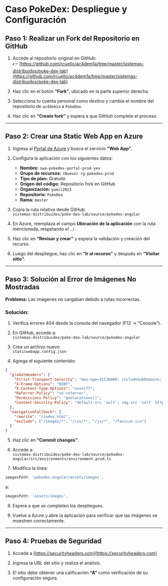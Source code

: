 
# Caso PokeDex: Despliegue y Configuración

## Paso 1: Realizar un Fork del Repositorio en GitHub

1. Accede al repositorio original en GitHub:  
   👉 [https://github.com/rcuello/ac4dem1a/tree/master/sistemas-distribuidos/poke-dex-lab](https://github.com/rcuello/ac4dem1a/tree/master/sistemas-distribuidos/poke-dex-lab)

2. Haz clic en el botón **“Fork”**, ubicado en la parte superior derecha.

3. Selecciona tu cuenta personal como destino y cambia el nombre del repositorio de `ac4dem1a` a `PokeDex`.

4. Haz clic en **“Create fork”** y espera a que GitHub complete el proceso.

---

## Paso 2: Crear una Static Web App en Azure

1. Ingresa al [Portal de Azure](https://portal.azure.com) y busca el servicio **“Web App”**.

2. Configura la aplicación con los siguientes datos:
   - **Nombre:** `swa-pokedex-portal-prod-yev`
   - **Grupo de recursos:** `(Nuevo) rg-pokedex-prod`
   - **Tipo de plan:** Gratuito
   - **Origen del código:** Repositorio fork en GitHub
   - **Organización:** `yamil2023`
   - **Repositorio:** `PokeDex`
   - **Rama:** `master`

3. Copia la ruta relativa desde GitHub:  
   `sistemas-distribuidos/poke-dex-lab/source/pokedex-angular`

4. En Azure, reemplaza el campo **Ubicación de la aplicación** con la ruta mencionada, respetando el `./`.

5. Haz clic en **“Revisar y crear”** y espera la validación y creación del recurso.

6. Luego del despliegue, haz clic en **“Ir al recurso”** y después en **“Visitar sitio”**.

---

## Paso 3: Solución al Error de Imágenes No Mostradas

**Problema:** Las imágenes no cargaban debido a rutas incorrectas.

### Solución:

1. Verifica errores 404 desde la consola del navegador (F12 → “Console”).

2. En GitHub, accede a:  
   `sistemas-distribuidos/poke-dex-lab/source/pokedex-angular`

3. Crea un archivo nuevo:  
   `staticwebapp.config.json`

4. Agrega el siguiente contenido:

```json
{
  "globalHeaders": {
    "Strict-Transport-Security": "max-age=31536000; includeSubDomains; preload",
    "X-Frame-Options": "DENY",
    "X-Content-Type-Options": "nosniff",
    "Referrer-Policy": "no-referrer",
    "Permissions-Policy": "geolocation=()",
    "Content-Security-Policy": "default-src 'self'; img-src 'self' https://raw.githubusercontent.com https://pokeapi.co https://assets.pokemon.com; script-src 'self' 'unsafe-inline'; style-src 'self' 'unsafe-inline' https://fonts.googleapis.com; font-src 'self' https://fonts.gstatic.com; connect-src 'self' https://beta.pokeapi.co;"
  },
  "navigationFallback": {
    "rewrite": "/index.html",
    "exclude": ["/images/*", "/css/*", "/js/*", "/favicon.ico"]
  }
}
```

5. Haz clic en **“Commit changes”**.

6. Accede a:  
   `sistemas-distribuidos/poke-dex-lab/source/pokedex-angular/src/environments/environment.prod.ts`

7. Modifica la línea:

```ts
imagesPath: 'pokedex-angular/assets/images',
```

a:

```ts
imagesPath: 'assets/images',
```

8. Espera a que se completen los despliegues.

9. Vuelve a Azure y abre la aplicación para verificar que las imágenes se muestren correctamente.

---

## Paso 4: Pruebas de Seguridad

1. Accede a [https://securityheaders.com](https://securityheaders.com)

2. Ingresa la URL del sitio y realiza el análisis.

3. El sitio debe obtener una calificación **“A”** como verificación de su configuración segura.
